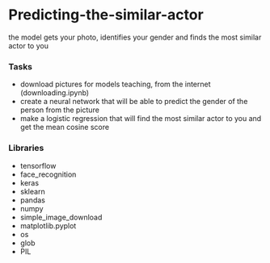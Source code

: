 # Predicting-the-similar-actor

the model gets your photo, identifies your gender and finds the most similar actor to you

### Tasks
- download pictures for models teaching, from the internet (downloading.ipynb)
- create a neural network that will be able to predict the gender of the person from the picture
- make a logistic regression that will find the most similar actor to you and get the mean cosine score

### Libraries
- tensorflow
- face_recognition
- keras
- sklearn
- pandas
- numpy
- simple_image_download
- matplotlib.pyplot
- os
- glob
- PIL
